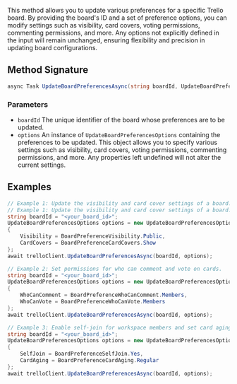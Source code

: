 This method allows you to update various preferences for a specific Trello board. By providing the board's ID and a set of preference options, you can modify settings such as visibility, card covers, voting permissions, commenting permissions, and more. Any options not explicitly defined in the input will remain unchanged, ensuring flexibility and precision in updating board configurations.

## Method Signature
```csharp
async Task UpdateBoardPreferencesAsync(string boardId, UpdateBoardPreferencesOptions options)
```

### Parameters
- ``boardId`` The unique identifier of the board whose preferences are to be updated.
- ``options`` An instance of ``UpdateBoardPreferencesOptions`` containing the preferences to be updated. This object allows you to specify various settings such as visibility, card covers, voting permissions, commenting permissions, and more. Any properties left undefined will not alter the current settings.
## Examples
```csharp
// Example 1: Update the visibility and card cover settings of a board.
// Example 1: Update the visibility and card cover settings of a board.
string boardId = "<your_board_id>";
UpdateBoardPreferencesOptions options = new UpdateBoardPreferencesOptions
{
    Visibility = BoardPreferenceVisibility.Public,
    CardCovers = BoardPreferenceCardCovers.Show
};
await trelloClient.UpdateBoardPreferencesAsync(boardId, options);
```
```csharp
// Example 2: Set permissions for who can comment and vote on cards.
string boardId = "<your_board_id>";
UpdateBoardPreferencesOptions options = new UpdateBoardPreferencesOptions
{
    WhoCanComment = BoardPreferenceWhoCanComment.Members,
    WhoCanVote = BoardPreferenceWhoCanVote.Members
};
await trelloClient.UpdateBoardPreferencesAsync(boardId, options);
```
```csharp
// Example 3: Enable self-join for workspace members and set card aging type.
string boardId = "<your_board_id>";
UpdateBoardPreferencesOptions options = new UpdateBoardPreferencesOptions
{
    SelfJoin = BoardPreferenceSelfJoin.Yes,
    CardAging = BoardPreferenceCardAging.Regular
};
await trelloClient.UpdateBoardPreferencesAsync(boardId, options);
```
